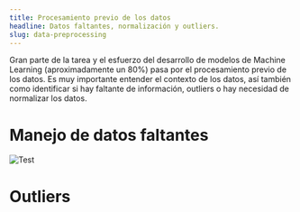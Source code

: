 ```yaml
---
title: Procesamiento previo de los datos
headline: Datos faltantes, normalización y outliers.
slug: data-preprocessing
---
```


Gran parte de la tarea y el esfuerzo del desarrollo de modelos de Machine
Learning (aproximadamente un 80%) pasa por el procesamiento previo de los
datos. Es muy importante entender el contexto de los datos, así también como
identificar si hay faltante de información, outliers o hay necesidad de
normalizar los datos.

# Manejo de datos faltantes
![Test](./test.png)

# Outliers

